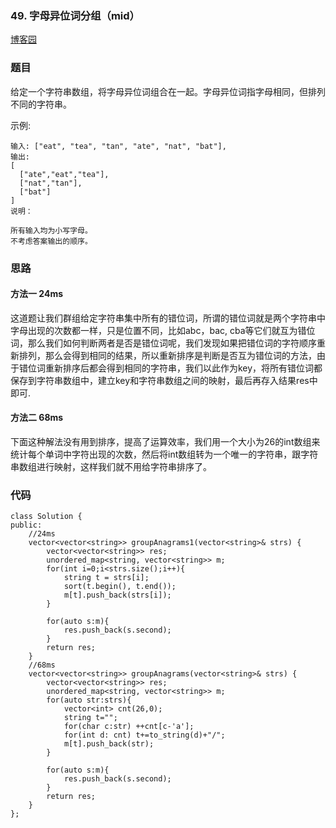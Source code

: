 ### 49. 字母异位词分组（mid）

[博客园](http://www.cnblogs.com/grandyang/p/4447233.html)

### 题目 


给定一个字符串数组，将字母异位词组合在一起。字母异位词指字母相同，但排列不同的字符串。

示例:

	输入: ["eat", "tea", "tan", "ate", "nat", "bat"],
	输出:
	[
	  ["ate","eat","tea"],
	  ["nat","tan"],
	  ["bat"]
	]
	说明：
	
	所有输入均为小写字母。
	不考虑答案输出的顺序。


### 思路


#### 方法一  24ms

这道题让我们群组给定字符串集中所有的错位词，所谓的错位词就是两个字符串中字母出现的次数都一样，只是位置不同，比如abc，bac, cba等它们就互为错位词，那么我们如何判断两者是否是错位词呢，我们发现如果把错位词的字符顺序重新排列，那么会得到相同的结果，所以重新排序是判断是否互为错位词的方法，由于错位词重新排序后都会得到相同的字符串，我们以此作为key，将所有错位词都保存到字符串数组中，建立key和字符串数组之间的映射，最后再存入结果res中即可.

#### 方法二	68ms

下面这种解法没有用到排序，提高了运算效率，我们用一个大小为26的int数组来统计每个单词中字符出现的次数，然后将int数组转为一个唯一的字符串，跟字符串数组进行映射，这样我们就不用给字符串排序了。


### 代码

```
class Solution {
public:
    //24ms
    vector<vector<string>> groupAnagrams1(vector<string>& strs) {
        vector<vector<string>> res;
        unordered_map<string, vector<string>> m;
        for(int i=0;i<strs.size();i++){
            string t = strs[i];
            sort(t.begin(), t.end());
            m[t].push_back(strs[i]);
        }
        
        for(auto s:m){
            res.push_back(s.second);
        }
        return res;
    }
    //68ms
    vector<vector<string>> groupAnagrams(vector<string>& strs) {
        vector<vector<string>> res;
        unordered_map<string, vector<string>> m;
        for(auto str:strs){
            vector<int> cnt(26,0);
            string t="";
            for(char c:str) ++cnt[c-'a'];
            for(int d: cnt) t+=to_string(d)+"/";
            m[t].push_back(str);
        }
        
        for(auto s:m){
            res.push_back(s.second);
        }
        return res;
    }
};
```
